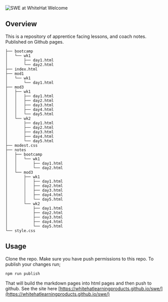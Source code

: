 
![SWE at WhiteHat Welcome](https://user-images.githubusercontent.com/4499581/92381014-fec7f500-f101-11ea-8fcd-506232e5de87.png)

## Overview

This is a repository of apprentice facing lessons, and coach notes. Published on Github pages.

```
├── bootcamp
│   └── wk1
│       ├── day1.html
│       └── day2.html
├── index.html
├── mod1
│   └── wk1
│       └── day1.html
├── mod3
│   ├── wk1
│   │   ├── day1.html
│   │   ├── day2.html
│   │   ├── day3.html
│   │   ├── day4.html
│   │   └── day5.html
│   └── wk2
│       ├── day1.html
│       ├── day2.html
│       ├── day3.html
│       ├── day4.html
│       └── day5.html
├── modest.css
├── notes
│   ├── bootcamp
│   │   └── wk1
│   │       ├── day1.html
│   │       └── day2.html
│   └── mod3
│       ├── wk1
│       │   ├── day1.html
│       │   ├── day2.html
│       │   ├── day3.html
│       │   ├── day4.html
│       │   └── day5.html
│       └── wk2
│           ├── day1.html
│           ├── day2.html
│           ├── day3.html
│           ├── day4.html
│           └── day5.html
└── style.css
```
## Usage

Clone the repo. Make sure you have push permissions to this repo. To publish your changes run;

```
npm run publish
```

That will build the markdown pages into html pages and then push to github. See the site here [https://whitehatlearningproducts.github.io/swe/](https://whitehatlearningproducts.github.io/swe/)